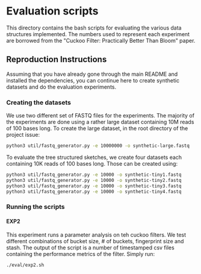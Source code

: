 # Evaluation scripts

This directory contains the bash scripts for evaluating the various data structures implemented.
The numbers used to represent each experiment are borrowed from the "Cuckoo Filter: Practically Better Than Bloom" paper.

## Reproduction Instructions

Assuming that you have already gone through the main README and installed the dependencies, you can continue here to create synthetic datasets and do the evaluation experiments.

### Creating the datasets

We use two different set of FASTQ files for the experiments. The majority of the experiments are done using  a rather large dataset containing 10M reads of 100 bases long. 
To create the large dataset, in the root directory of the project issue:

```bash
python3 util/fastq_generator.py -e 10000000 -o synthetic-large.fastq
```

To evaluate the tree structured sketches, we create four datasets each containing 10K reads of 100 bases long. Those can be created using:

```bash
python3 util/fastq_generator.py -e 10000 -o synthetic-tiny1.fastq
python3 util/fastq_generator.py -e 10000 -o synthetic-tiny2.fastq
python3 util/fastq_generator.py -e 10000 -o synthetic-tiny3.fastq
python3 util/fastq_generator.py -e 10000 -o synthetic-tiny4.fastq
```

### Running the scripts

#### EXP2
This experiment runs a parameter analysis on teh cuckoo filters. We test different combinations of bucket size, # of buckets, fingerprint size and stash. The output of the script is a number of timestamped csv files containing the performance metrics of the filter. Simply run:

```bash
./eval/exp2.sh
```

